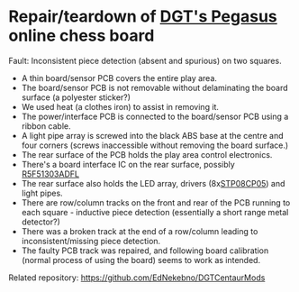 Repair/teardown of [DGT's Pegasus](https://digitalgametechnology.com/products/home-use-e-boards/dgt-pegasus) online chess board
===============

Fault: Inconsistent piece detection (absent and spurious) on two squares.

* A thin board/sensor PCB covers the entire play area.
* The board/sensor PCB is not removable without delaminating the board surface (a polyester sticker?)
* We used heat (a clothes iron) to assist in removing it.
* The power/interface PCB is connected to the board/sensor PCB using a ribbon cable. 
* A light pipe array is screwed into the black ABS base at the centre and four corners (screws inaccessible without removing the board surface.)
* The rear surface of the PCB holds the play area control electronics.
* There's a board interface IC on the rear surface, possibly [R5F51303ADFL](https://www.renesas.com/eu/en/products/microcontrollers-microprocessors/rx-32-bit-performance-efficiency-mcus/rx130-cost-optimized-high-performance-32-bit-microcontroller-enhanced-touch-key-function-and-5v-operation)
* The rear surface also holds the LED array, drivers (8x[STP08CP05](https://www.st.com/en/power-management/stp08cp05.html)) and light pipes.
* There are row/column tracks on the front and rear of the PCB running to each square - inductive piece detection (essentially a short range metal detector?)
* There was a broken track at the end of a row/column leading to inconsistent/missing piece detection.
* The faulty PCB track was repaired, and following board calibration (normal process of using the board) seems to work as intended.

Related repository:
https://github.com/EdNekebno/DGTCentaurMods
